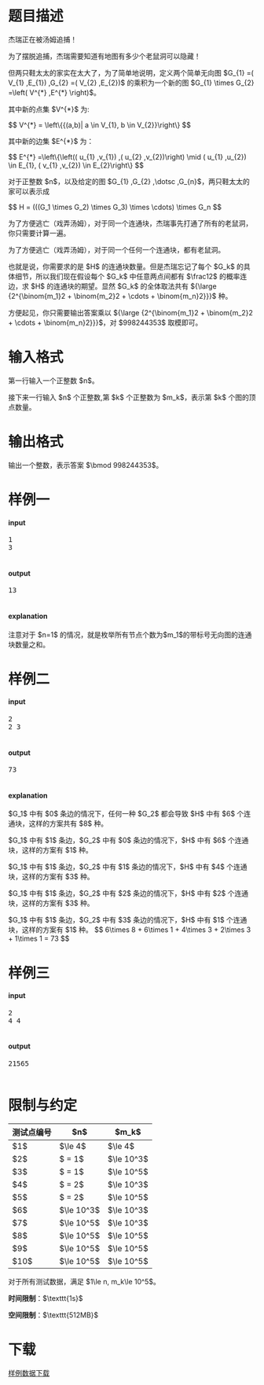 # 题目描述

<p>杰瑞正在被汤姆追捕！</p>
<p>为了摆脱追捕，杰瑞需要知道有地图有多少个老鼠洞可以隐藏！</p>
<p>但两只鞋太太的家实在太大了，为了简单地说明，定义两个简单无向图 $G_{1} =( V_{1} ,E_{1}) ,G_{2} =( V_{2} ,E_{2})$ 的乘积为一个新的图 $G_{1} \times G_{2} =\left( V^{*} ,E^{*} \right)$。</p>
<p>其中新的点集 $V^{*}$ 为:</p>
<p>$$
V^{*} = \left\{{(a,b)| a \in V_{1}, b \in V_{2}}\right\}
$$</p>
<p>其中新的边集 $E^{*}$ 为：</p>
<p>$$
E^{*} =\left\{\left(( u_{1} ,v_{1}) ,( u_{2} ,v_{2})\right) \mid ( u_{1} ,u_{2}) \in E_{1}, ( v_{1} ,v_{2}) \in E_{2}\right\}
$$</p>
<p>对于正整数 $n$，以及给定的图 $G_{1} ,G_{2} ,\dotsc ,G_{n}$，两只鞋太太的家可以表示成</p>
<p>$$
H = (((G_1 \times G_2) \times G_3) \times \cdots) \times G_n
$$</p>
<p>为了方便逃亡（戏弄汤姆），对于同一个连通块，杰瑞事先打通了所有的老鼠洞，你只需要计算一遍。</p>
<p>为了方便逃亡（戏弄汤姆），对于同一个任何一个连通块，都有老鼠洞。</p>
<p>也就是说，你需要求的是 $H$ 的连通块数量。但是杰瑞忘记了每个 $G_k$ 的具体细节，所以我们现在假设每个 $G_k$ 中任意两点间都有 $\frac12$ 的概率连边，求 $H$ 的连通块的期望。显然 $G_k$ 的全体取法共有 ${\large {2^{\binom{m_1}2 + \binom{m_2}2 + \cdots + \binom{m_n}2}}}$ 种。</p>
<p>方便起见，你只需要输出答案乘以 ${\large {2^{\binom{m_1}2 + \binom{m_2}2 + \cdots + \binom{m_n}2}}}$，对 $998244353$ 取模即可。</p>

# 输入格式


<p>第一行输入一个正整数 $n$。</p>
<p>接下来一行输入 $n$ 个正整数,第 $k$ 个正整数为 $m_k$，表示第 $k$ 个图的顶点数量。</p>

# 输出格式


<p>输出一个整数，表示答案 $\bmod 998244353$。</p>

# 样例一


<h4>input</h4>
<pre>1
3

</pre>

<h4>output</h4>
<pre>13

</pre>

<h4>explanation</h4>
<p>注意对于 $n=1$ 的情况，就是枚举所有节点个数为$m_1$的带标号无向图的连通块数量之和。</p>

# 样例二


<h4>input</h4>
<pre>2
2 3

</pre>

<h4>output</h4>
<pre>73

</pre>

<h4>explanation</h4>
<p>$G_1$ 中有 $0$ 条边的情况下，任何一种 $G_2$ 都会导致 $H$ 中有 $6$ 个连通块，这样的方案共有 $8$ 种。</p>
<p>$G_1$ 中有 $1$ 条边，$G_2$ 中有 $0$ 条边的情况下，$H$ 中有 $6$ 个连通块，这样的方案有 $1$ 种。</p>
<p>$G_1$ 中有 $1$ 条边，$G_2$ 中有 $1$ 条边的情况下，$H$ 中有 $4$ 个连通块，这样的方案有 $3$ 种。</p>
<p>$G_1$ 中有 $1$ 条边，$G_2$ 中有 $2$ 条边的情况下，$H$ 中有 $2$ 个连通块，这样的方案有 $3$ 种。</p>
<p>$G_1$ 中有 $1$ 条边，$G_2$ 中有 $3$ 条边的情况下，$H$ 中有 $1$ 个连通块，这样的方案有 $1$ 种。
$$
6\times 8 + 6\times 1 + 4\times 3 + 2\times 3 + 1\times 1 = 73
$$</p>

# 样例三


<h4>input</h4>
<pre>2
4 4

</pre>

<h4>output</h4>
<pre>21565

</pre>


# 限制与约定


<div class="table-responsive">
    <table class="table table-bordered table-text-center table-vertical-middle"><thead><tr><th>测试点编号</th><th>$n$</th><th>$m_k$</th>
        </tr></thead><tbody><tr><td>$1$</td><td rowspan="1">$\le 4$</td><td rowspan="1">$\le 4$</td></tr><tr><td>$2$</td><td rowspan="1">$ = 1$</td><td rowspan="1">$\le 10^3$</td></tr><tr><td>$3$</td><td rowspan="1">$ = 1$</td><td rowspan="1">$\le 10^5$</td></tr><tr><td>$4$</td><td rowspan="1">$ = 2$</td><td rowspan="1">$\le 10^3$</td></tr><tr><td>$5$</td><td rowspan="1">$ = 2$</td><td rowspan="1">$\le 10^5$</td></tr><tr><td>$6$</td><td rowspan="1">$\le 10^3$</td><td rowspan="1">$\le 10^3$</td></tr><tr><td>$7$</td><td rowspan="1">$\le 10^5$</td><td rowspan="1">$\le 10^3$</td></tr><tr><td>$8$</td><td rowspan="1">$\le 10^5$</td><td rowspan="1">$\le 10^5$</td></tr><tr><td>$9$</td><td rowspan="1">$\le 10^5$</td><td rowspan="1">$\le 10^5$</td></tr><tr><td>$10$</td><td rowspan="1">$\le 10^5$</td><td rowspan="1">$\le 10^5$</td></tr></tbody></table></div>

<p>对于所有测试数据，满足 $1\le n, m_k\le 10^5$。</p>
<p><strong>时间限制</strong>：$\texttt{1s}$</p>
<p><strong>空间限制</strong>：$\texttt{512MB}$</p>

# 下载


<p><a href="/download.php?type=problem&amp;id=498">样例数据下载</a></p>
